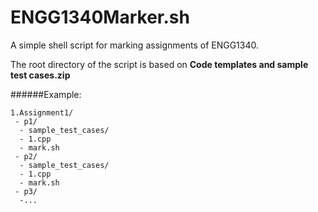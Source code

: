 # ENGG1340Marker.sh

A simple shell script for marking assignments of ENGG1340.

The root directory of the script is based on **Code templates and sample test cases.zip**

######Example:
 
```
1.Assignment1/
 - p1/
  - sample_test_cases/
  - 1.cpp
  - mark.sh
 - p2/
  - sample_test_cases/
  - 1.cpp
  - mark.sh
 - p3/
  -...
```
